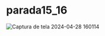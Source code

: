 # parada15_16

![Captura de tela 2024-04-28 160114](https://github.com/MarianaMagalh/parada15_16/assets/167040224/98e569b5-c26f-4264-9af7-39393f2a9f1f)

